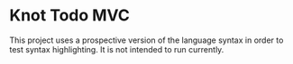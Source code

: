 # Knot Todo MVC

This project uses a prospective version of the language syntax in order to test syntax highlighting.
It is not intended to run currently.
